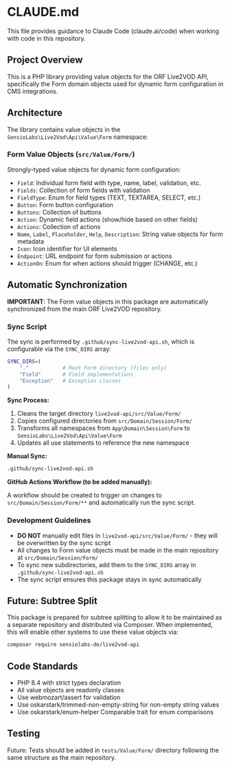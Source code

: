 # CLAUDE.md

This file provides guidance to Claude Code (claude.ai/code) when working with code in this repository.

## Project Overview

This is a PHP library providing value objects for the ORF Live2VOD API, specifically the Form domain objects used for dynamic form configuration in CMS integrations.

## Architecture

The library contains value objects in the `SensioLabs\Live2Vod\Api\Value\Form` namespace:

### Form Value Objects (`src/Value/Form/`)

Strongly-typed value objects for dynamic form configuration:
- `Field`: Individual form field with type, name, label, validation, etc.
- `Fields`: Collection of form fields with validation
- `FieldType`: Enum for field types (TEXT, TEXTAREA, SELECT, etc.)
- `Button`: Form button configuration
- `Buttons`: Collection of buttons
- `Action`: Dynamic field actions (show/hide based on other fields)
- `Actions`: Collection of actions
- `Name`, `Label`, `Placeholder`, `Help`, `Description`: String value objects for form metadata
- `Icon`: Icon identifier for UI elements
- `Endpoint`: URL endpoint for form submission or actions
- `ActionOn`: Enum for when actions should trigger (CHANGE, etc.)

## Automatic Synchronization

**IMPORTANT**: The Form value objects in this package are automatically synchronized from the main ORF Live2VOD repository.

### Sync Script

The sync is performed by `.github/sync-live2vod-api.sh`, which is configurable via the `SYNC_DIRS` array:

```bash
SYNC_DIRS=(
    "."           # Root Form directory (files only)
    "Field"       # Field implementations
    "Exception"   # Exception classes
)
```

**Sync Process:**
1. Cleans the target directory `live2vod-api/src/Value/Form/`
2. Copies configured directories from `src/Domain/Session/Form/`
3. Transforms all namespaces from `App\Domain\Session\Form` to `SensioLabs\Live2Vod\Api\Value\Form`
4. Updates all use statements to reference the new namespace

**Manual Sync:**
```bash
.github/sync-live2vod-api.sh
```

**GitHub Actions Workflow (to be added manually):**

A workflow should be created to trigger on changes to `src/Domain/Session/Form/**` and automatically run the sync script.

### Development Guidelines

- **DO NOT** manually edit files in `live2vod-api/src/Value/Form/` - they will be overwritten by the sync script
- All changes to Form value objects must be made in the main repository at `src/Domain/Session/Form/`
- To sync new subdirectories, add them to the `SYNC_DIRS` array in `.github/sync-live2vod-api.sh`
- The sync script ensures this package stays in sync automatically

## Future: Subtree Split

This package is prepared for subtree splitting to allow it to be maintained as a separate repository and distributed via Composer. When implemented, this will enable other systems to use these value objects via:

```bash
composer require sensiolabs-de/live2vod-api
```

## Code Standards

- PHP 8.4 with strict types declaration
- All value objects are readonly classes
- Use webmozart/assert for validation
- Use oskarstark/trimmed-non-empty-string for non-empty string values
- Use oskarstark/enum-helper Comparable trait for enum comparisons

## Testing

Future: Tests should be added in `tests/Value/Form/` directory following the same structure as the main repository.
